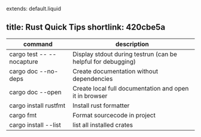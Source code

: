 extends: default.liquid

title: Rust Quick Tips
shortlink: 420cbe5a
---

<table>
	<thead>
		<tr><th>command</th><th>description</th></tr>
	</thead>
	<tbody>
		<tr>
			<td>cargo test -- --nocapture</td>
			<td>Display stdout during testrun (can be helpful for debugging)</td>
		</tr>
		<tr>
			<td>cargo doc --no-deps</td>
			<td>Create documentation without dependencies </td>
		</tr>
		<tr>
			<td>cargo doc --open</td>
			<td>Create local full documentation and open it in browser</td>
		</tr>
		<tr>
			<td>cargo install rustfmt</td>
			<td>Install rust formatter</td>
		</tr>
		<tr>
			<td>cargo fmt</td>
			<td>Format sourcecode in project</td>
		</tr>
		<tr>
			<td>cargo install --list</td>
			<td>list all installed crates</td>
		</tr>
	</tbody>
</table>
